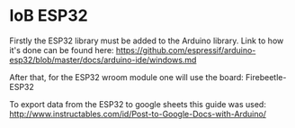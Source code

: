 # IoB ESP32

Firstly the ESP32 library must be added to the Arduino library. Link to how it's done can be found here: https://github.com/espressif/arduino-esp32/blob/master/docs/arduino-ide/windows.md

After that, for the ESP32 wroom module one will use the board: Firebeetle-ESP32

To export data from the ESP32 to google sheets this guide was used: http://www.instructables.com/id/Post-to-Google-Docs-with-Arduino/
